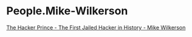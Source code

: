# People.Mike-Wilkerson
[The Hacker Prince - The First Jailed Hacker in History - Mike Wilkerson](https://youtu.be/QOcrkIwjPYQ)
